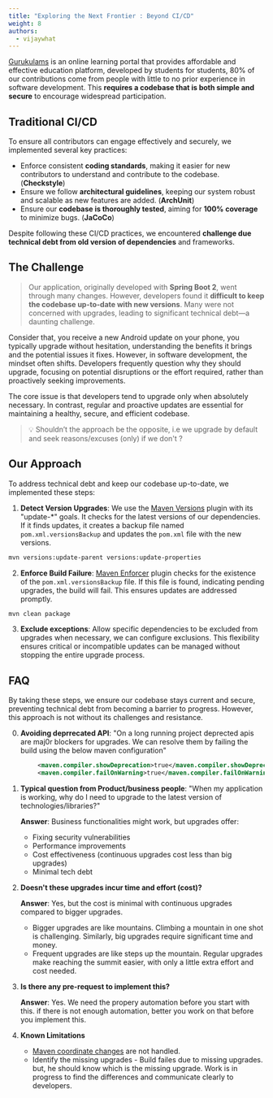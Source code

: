 ```yaml
---
title: "Exploring the Next Frontier : Beyond CI/CD"
weight: 8
authors:
  - vijaywhat
---
```


[Gurukulams](https://gurukulams.com/) is an online learning portal that provides affordable and effective education platform, developed by students for students, 80% of our contributions come from people with little to no prior experience in software development. This **requires a codebase that is both simple and secure** to encourage widespread participation.

## Traditional CI/CD

To ensure all contributors can engage effectively and securely, we implemented several key practices:

- Enforce consistent **coding standards**, making it easier for new contributors to understand and contribute to the codebase. (**Checkstyle**)
- Ensure we follow **architectural guidelines**, keeping our system robust and scalable as new features are added. (**ArchUnit**)
- Ensure our **codebase is thoroughly tested**, aiming for **100% coverage** to minimize bugs. (**JaCoCo**)

Despite following these CI/CD practices, we encountered **challenge due technical debt from old version of dependencies** and frameworks.

## The Challenge

> Our application, originally developed with **Spring Boot 2**, went through many changes. However, developers found it **difficult to keep the codebase up-to-date with new versions**. Many were not concerned with upgrades, leading to significant technical debt—a daunting challenge.

Consider that, you receive a new Android update on your phone, you typically upgrade without hesitation, understanding the benefits it brings and the potential issues it fixes. However, in software development, the mindset often shifts. Developers frequently question why they should upgrade, focusing on potential disruptions or the effort required, rather than proactively seeking improvements.

The core issue is that developers tend to upgrade only when absolutely necessary. In contrast, regular and proactive updates are essential for maintaining a healthy, secure, and efficient codebase. 

> 💡 Shouldn’t the approach be the opposite, i.e we upgrade by default and seek reasons/excuses (only) if we don't ?

## Our Approach

To address technical debt and keep our codebase up-to-date, we implemented these steps:

1. **Detect Version Upgrades**: We use the [Maven Versions](https://www.mojohaus.org/versions/versions-maven-plugin/index.html) plugin with its "update-*" goals. It checks for the latest versions of our dependencies. If it finds updates, it creates a backup file named `pom.xml.versionsBackup` and updates the `pom.xml` file with the new versions.

```sh
mvn versions:update-parent versions:update-properties
```
  
2. **Enforce Build Failure**: [Maven Enforcer](https://maven.apache.org/enforcer/maven-enforcer-plugin/usage.html) plugin checks for the existence of the `pom.xml.versionsBackup` file. If this file is found, indicating pending upgrades, the build will fail. This ensures updates are addressed promptly.

```sh
mvn clean package
```

3. **Exclude exceptions**: Allow specific dependencies to be excluded from upgrades when necessary, we can configure exclusions. This flexibility ensures critical or incompatible updates can be managed without stopping the entire upgrade process.

## FAQ

By taking these steps, we ensure our codebase stays current and secure, preventing technical debt from becoming a barrier to progress. However, this approach is not without its challenges and resistance.

0. **Avoiding deprrecated API**: "On a long running project deprected apis are maj0r blockers for upgrades. We can resolve them by failing the build using the below maven configuration"
```xml
		<maven.compiler.showDeprecation>true</maven.compiler.showDeprecation>
		<maven.compiler.failOnWarning>true</maven.compiler.failOnWarning>

```

1. **Typical question from Product/business people**: "When my application is working, why do I need to upgrade to the latest version of technologies/libraries?"
   
   **Answer**: Business functionalities might work, but upgrades offer:
   - Fixing security vulnerabilities
   - Performance improvements
   - Cost effectiveness (continuous upgrades cost less than big upgrades)
   - Minimal tech debt

2. **Doesn't these upgrades incur time and effort (cost)?**
   
   **Answer**: Yes, but the cost is minimal with continuous upgrades compared to bigger upgrades.
   - Bigger upgrades are like mountains. Climbing a mountain in one shot is challenging. Similarly, big upgrades require significant time and money.
   - Frequent upgrades are like steps up the mountain. Regular upgrades make reaching the summit easier, with only a little extra effort and cost needed.

3. **Is there any pre-request to implement this?**

   **Answer**: Yes. We need the propery automation before you start with this. if there is not enough automation, better you work on that before you implement this.

4. **Known Limitations**
   - [Maven coordinate changes](https://mvnrepository.com/artifact/io.jsonwebtoken/jjwt) are not handled.
   - Identify the missing upgrades - Build failes due to missing upgrades. but, he should know which is the missing upgrade. Work is in progress to find the differences and communicate clearly to developers.

